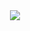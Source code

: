 <div align="center"> <img src="https://activity-graph.herokuapp.com/graph?username=bystart&theme=xcode" /> </div>

